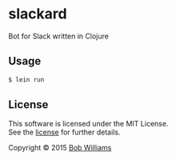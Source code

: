 # slackard

Bot for Slack written in Clojure

## Usage

```sh
$ lein run
``` 

## License

This software is licensed under the MIT License.   
See the [license](LICENSE.md) for further details.

Copyright © 2015 [Bob Williams](https://github.com/bobwilliams)
